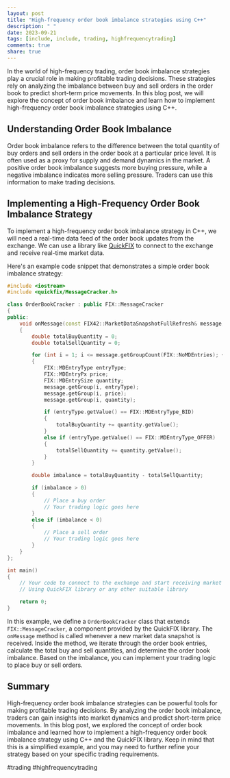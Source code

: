 ```yaml
---
layout: post
title: "High-frequency order book imbalance strategies using C++"
description: " "
date: 2023-09-21
tags: [include, include, trading, highfrequencytrading]
comments: true
share: true
---
```


In the world of high-frequency trading, order book imbalance strategies play a crucial role in making profitable trading decisions. These strategies rely on analyzing the imbalance between buy and sell orders in the order book to predict short-term price movements. In this blog post, we will explore the concept of order book imbalance and learn how to implement high-frequency order book imbalance strategies using C++.

## Understanding Order Book Imbalance

Order book imbalance refers to the difference between the total quantity of buy orders and sell orders in the order book at a particular price level. It is often used as a proxy for supply and demand dynamics in the market. A positive order book imbalance suggests more buying pressure, while a negative imbalance indicates more selling pressure. Traders can use this information to make trading decisions.

## Implementing a High-Frequency Order Book Imbalance Strategy

To implement a high-frequency order book imbalance strategy in C++, we will need a real-time data feed of the order book updates from the exchange. We can use a library like [QuickFIX](https://www.quickfixengine.org/) to connect to the exchange and receive real-time market data.

Here's an example code snippet that demonstrates a simple order book imbalance strategy:

```cpp
#include <iostream>
#include <quickfix/MessageCracker.h>

class OrderBookCracker : public FIX::MessageCracker
{
public:
    void onMessage(const FIX42::MarketDataSnapshotFullRefresh& message, const FIX::SessionID&)
    {
        double totalBuyQuantity = 0;
        double totalSellQuantity = 0;

        for (int i = 1; i <= message.getGroupCount(FIX::NoMDEntries); ++i)
        {
            FIX::MDEntryType entryType;
            FIX::MDEntryPx price;
            FIX::MDEntrySize quantity;
            message.getGroup(i, entryType);
            message.getGroup(i, price);
            message.getGroup(i, quantity);

            if (entryType.getValue() == FIX::MDEntryType_BID)
            {
                totalBuyQuantity += quantity.getValue();
            }
            else if (entryType.getValue() == FIX::MDEntryType_OFFER)
            {
                totalSellQuantity += quantity.getValue();
            }
        }

        double imbalance = totalBuyQuantity - totalSellQuantity;

        if (imbalance > 0)
        {
            // Place a buy order
            // Your trading logic goes here
        }
        else if (imbalance < 0)
        {
            // Place a sell order
            // Your trading logic goes here
        }
    }
};

int main()
{
    // Your code to connect to the exchange and start receiving market data
    // Using QuickFIX library or any other suitable library

    return 0;
}
```

In this example, we define a `OrderBookCracker` class that extends `FIX::MessageCracker`, a component provided by the QuickFIX library. The `onMessage` method is called whenever a new market data snapshot is received. Inside the method, we iterate through the order book entries, calculate the total buy and sell quantities, and determine the order book imbalance. Based on the imbalance, you can implement your trading logic to place buy or sell orders.

## Summary

High-frequency order book imbalance strategies can be powerful tools for making profitable trading decisions. By analyzing the order book imbalance, traders can gain insights into market dynamics and predict short-term price movements. In this blog post, we explored the concept of order book imbalance and learned how to implement a high-frequency order book imbalance strategy using C++ and the QuickFIX library. Keep in mind that this is a simplified example, and you may need to further refine your strategy based on your specific trading requirements.

#trading #highfrequencytrading
